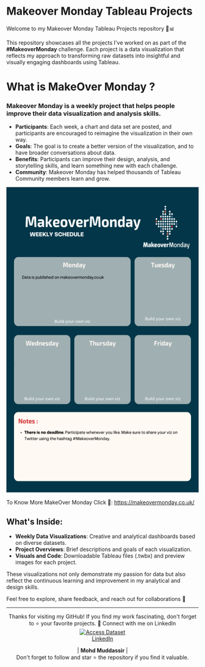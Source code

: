 # Makeover Monday Tableau Projects
Welcome to my Makeover Monday Tableau Projects repository 🎨📊

This repository showcases all the projects I've worked on as part of the **#MakeoverMonday** challenge. Each project is a data visualization that reflects my approach to transforming raw datasets into insightful and visually engaging dashboards using Tableau.

# What is MakeOver Monday ?
### Makeover Monday is a weekly project that helps people improve their data visualization and analysis skills. 
- **Participants**: Each week, a chart and data set are posted, and participants are encouraged to reimagine the visualization in their own way.
- **Goals**: The goal is to create a better version of the visualization, and to have broader conversations about data.
- **Benefits**: Participants can improve their design, analysis, and storytelling skills, and learn something new with each challenge.
- **Community**: Makeover Monday has helped thousands of Tableau Community members learn and grow.

<div align="center">
    <img src="https://github.com/mohd-muddassir99/MakeoverMonday-TableauProjects/blob/main/MOM%20PIc.png" width="600px" height="800px">
</div> 

To Know More MakeOver Monday Click 🔗: https://makeovermonday.co.uk/

## What's Inside:
- **Weekly Data Visualizations**: Creative and analytical dashboards based on diverse datasets.
- **Project Overviews**: Brief descriptions and goals of each visualization.
- **Visuals and Code**: Downloadable Tableau files (.twbx) and preview images for each project.

These visualizations not only demonstrate my passion for data but also reflect the continuous learning and improvement in my analytical and design skills. 

Feel free to explore, share feedback, and reach out for collaborations 📍


---

<div align="center">
<p align="center">
    Thanks for visiting my GitHub! If you find my work fascinating, don't forget to ⭐️ your favorite projects. 🔗 Connect with me on LinkedIn
   
<a href="https://www.linkedin.com/in/mohd-muddassir99/">
        <img src="https://upload.wikimedia.org/wikipedia/commons/thumb/c/ca/LinkedIn_logo_initials.png/640px-LinkedIn_logo_initials.png" width="65px" alt="Access Dataset"><br>
        LinkedIn
    </a>

   | **Mohd Muddassir** | </a> <br>
Don't forget to follow and star ⭐ the repository if you find it valuable.
</div>
